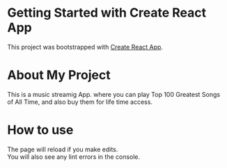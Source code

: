 # Getting Started with Create React App

This project was bootstrapped with [Create React App](https://github.com/facebook/create-react-app).

# About My Project
This is a music streamig App. where you can play Top 100 Greatest Songs of All Time, and also buy them for life time access.

# How to use

The page will reload if you make edits.\
You will also see any lint errors in the console.


